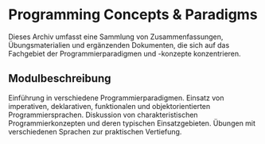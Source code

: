 # Programming Concepts & Paradigms

Dieses Archiv umfasst eine Sammlung von Zusammenfassungen, Übungsmaterialien und ergänzenden Dokumenten, die sich auf
das Fachgebiet der Programmierparadigmen und -konzepte konzentrieren.

## Modulbeschreibung

Einführung in verschiedene Programmierparadigmen. Einsatz von imperativen, deklarativen, funktionalen und
objektorientierten Programmiersprachen. Diskussion von charakteristischen Programmierkonzepten und deren typischen
Einsatzgebieten. Übungen mit verschiedenen Sprachen zur praktischen Vertiefung.
